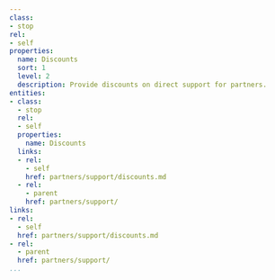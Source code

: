 ```yaml
---
class:
- stop
rel:
- self
properties:
  name: Discounts
  sort: 1
  level: 2
  description: Provide discounts on direct support for partners.
entities:
- class:
  - stop
  rel:
  - self
  properties:
    name: Discounts
  links:
  - rel:
    - self
    href: partners/support/discounts.md
  - rel:
    - parent
    href: partners/support/
links:
- rel:
  - self
  href: partners/support/discounts.md
- rel:
  - parent
  href: partners/support/
...
```

